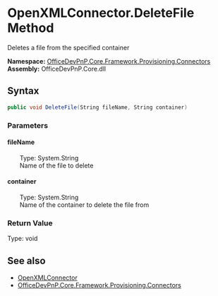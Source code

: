# OpenXMLConnector.DeleteFile Method  
 Deletes a file from the specified container   

**Namespace:** [OfficeDevPnP.Core.Framework.Provisioning.Connectors](OfficeDevPnP.Core.Framework.Provisioning.Connectors.md)  
**Assembly:** OfficeDevPnP.Core.dll  
## Syntax
```C#
public void DeleteFile(String fileName, String container)
```
### Parameters
#### fileName  
&emsp;&emsp;Type: System.String  
&emsp;&emsp;Name of the file to delete  

  

#### container  
&emsp;&emsp;Type: System.String  
&emsp;&emsp;Name of the container to delete the file from  

  

### Return Value
Type: void  

## See also
- [OpenXMLConnector](OfficeDevPnP.Core.Framework.Provisioning.Connectors.OpenXMLConnector.md) 
- [OfficeDevPnP.Core.Framework.Provisioning.Connectors](OfficeDevPnP.Core.Framework.Provisioning.Connectors.md) 
